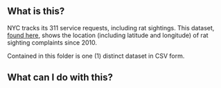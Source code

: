 ## What is this?
NYC tracks its 311 service requests, including rat sightings. This dataset, [found here](https://data.cityofnewyork.us/Social-Services/Rat-Sightings/3q43-55fe), shows the location (including latitude and longitude) of rat sighting complaints since 2010.

Contained in this folder is one (1) distinct dataset in CSV form.

## What can I do with this?

